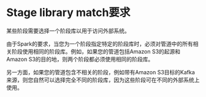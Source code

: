 # Stage library match要求

某些阶段需要选择一个阶段库以用于访问外部系统。

由于Spark的要求，当您为一个阶段指定特定的阶段库时，必须对管道中的所有相关阶段使用相同的阶段库。例如，如果您的管道包括Amazon S3的起源和Amazon S3的目的地，则两个阶段都必须使用相同的阶段库。

另一方面，如果您的管道包含不相关的阶段，例如带有Amazon S3目标的Kafka来源，则您自然可以选择完全不同的阶段库，因为这些阶段可在不同的外部系统上使用。